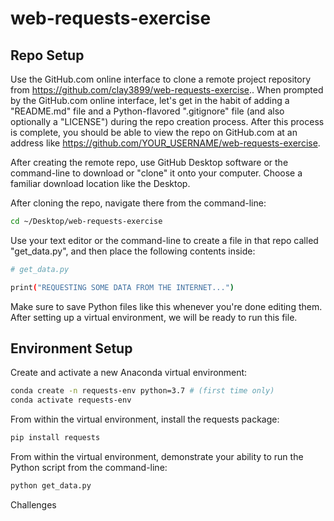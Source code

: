 # web-requests-exercise

## Repo Setup

Use the GitHub.com online interface to clone  a remote project repository from  https://github.com/clay3899/web-requests-exercise.. When prompted by the GitHub.com online interface, let's get in the habit of adding a "README.md" file and a Python-flavored ".gitignore" file (and also optionally a "LICENSE") during the repo creation process. After this process is complete, you should be able to view the repo on GitHub.com at an address like https://github.com/YOUR_USERNAME/web-requests-exercise.

After creating the remote repo, use GitHub Desktop software or the command-line to download or "clone" it onto your computer. Choose a familiar download location like the Desktop.

After cloning the repo, navigate there from the command-line:
```sh
cd ~/Desktop/web-requests-exercise
```
Use your text editor or the command-line to create a file in that repo called "get_data.py", and then place the following contents inside:
```sh
# get_data.py

print("REQUESTING SOME DATA FROM THE INTERNET...")

```
Make sure to save Python files like this whenever you're done editing them. After setting up a virtual environment, we will be ready to run this file.





## Environment Setup

Create and activate a new Anaconda virtual environment:
```sh
conda create -n requests-env python=3.7 # (first time only)
conda activate requests-env

```
From within the virtual environment, install the requests package:

```sh
pip install requests

```
From within the virtual environment, demonstrate your ability to run the Python script from the command-line:

```sh
python get_data.py

```

Challenges